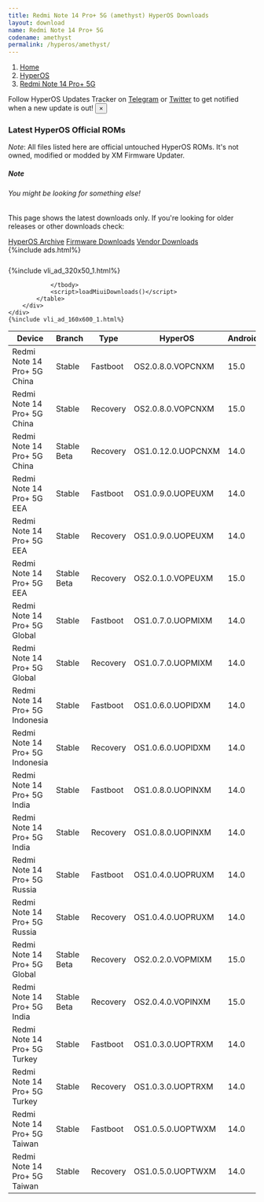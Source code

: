 ```yaml
---
title: Redmi Note 14 Pro+ 5G (amethyst) HyperOS Downloads
layout: download
name: Redmi Note 14 Pro+ 5G
codename: amethyst
permalink: /hyperos/amethyst/
---
```

<nav aria-label="breadcrumb">
    <ol class="breadcrumb">
        <li class="breadcrumb-item"><a href="/">Home</a></li>
        <li class="breadcrumb-item"><a href="/hyperos/">HyperOS</a></li>
        <li class="breadcrumb-item active" aria-current="page"><a href="/hyperos/amethyst/">Redmi Note 14 Pro+ 5G</a></li>
    </ol>
</nav>
<div class="alert alert-primary alert-dismissible fade show" role="alert">
    Follow HyperOS Updates Tracker on <a href="https://t.me/MIUIUpdatesTracker" class="alert-link">Telegram</a>
     or <a href="https://twitter.com/MiFwUpdater" class="alert-link">Twitter</a> to get notified when a new update is out!
    <button type="button" class="close" data-dismiss="alert" aria-label="Close">
        <span aria-hidden="true">&times;</span>
    </button>
</div>

### Latest HyperOS Official ROMs
*Note*: All files listed here are official untouched HyperOS ROMs. It's not owned, modified or modded by XM Firmware Updater.
<div class="card">
  <div class="card-body">
    <h5 class="card-title">Note</h5>
    <h6 class="card-subtitle mb-2 text-muted">You might be looking for something else!</h6>
    <p class="card-text">This page shows the latest downloads only.
     If you're looking for older releases or other downloads check:</p>
    <a href="/archive/hyperos/amethyst/" class="card-link">HyperOS Archive</a>
    <a href="/firmware/amethyst/" class="card-link">Firmware Downloads</a>
    <a href="/vendor/amethyst/" class="card-link">Vendor Downloads</a>
  </div>
</div>
{%include ads.html%}
<div class="row justify-content-center">
    <div class="col-10">
        <div class="table-responsive-md" style="margin-top: 25px;">
            {%include vli_ad_320x50_1.html%}
            <table id="miui" class="display dt-responsive nowrap compact table table-striped table-hover table-sm">
                <thead class="thead-dark">
                    <tr>
                        <th data-ref="device">Device</th>
                        <th data-ref="branch">Branch</th>
                        <th data-ref="type">Type</th>
                        <th data-ref="miui">HyperOS</th>
                        <th data-ref="android">Android</th>
                        <th data-ref="size">Size</th>
                        <th data-ref="size">Date</th>
                        <th data-ref="link">Link</th>
                    </tr>
                </thead>
                <tbody>
                <tr><td>Redmi Note 14 Pro+ 5G China</td><td>Stable</td><td>Fastboot</td><td>OS2.0.8.0.VOPCNXM</td><td>15.0</td><td>8.1 GB</td><td>2025-03-03</td><td><a href="/hyperos/amethyst/stable/OS2.0.8.0.VOPCNXM/">Download</a></td></tr>
<tr><td>Redmi Note 14 Pro+ 5G China</td><td>Stable</td><td>Recovery</td><td>OS2.0.8.0.VOPCNXM</td><td>15.0</td><td>6.3 GB</td><td>2025-03-07</td><td><a href="/hyperos/amethyst/stable/OS2.0.8.0.VOPCNXM/">Download</a></td></tr>
<tr><td>Redmi Note 14 Pro+ 5G China</td><td>Stable Beta</td><td>Recovery</td><td>OS1.0.12.0.UOPCNXM</td><td>14.0</td><td>6.0 GB</td><td>2024-09-26</td><td><a href="/hyperos/amethyst/stable beta/OS1.0.12.0.UOPCNXM/">Download</a></td></tr>
<tr><td>Redmi Note 14 Pro+ 5G EEA</td><td>Stable</td><td>Fastboot</td><td>OS1.0.9.0.UOPEUXM</td><td>14.0</td><td>8.1 GB</td><td>2025-03-10</td><td><a href="/hyperos/amethyst/stable/OS1.0.9.0.UOPEUXM/">Download</a></td></tr>
<tr><td>Redmi Note 14 Pro+ 5G EEA</td><td>Stable</td><td>Recovery</td><td>OS1.0.9.0.UOPEUXM</td><td>14.0</td><td>5.4 GB</td><td>2025-03-17</td><td><a href="/hyperos/amethyst/stable/OS1.0.9.0.UOPEUXM/">Download</a></td></tr>
<tr><td>Redmi Note 14 Pro+ 5G EEA</td><td>Stable Beta</td><td>Recovery</td><td>OS2.0.1.0.VOPEUXM</td><td>15.0</td><td>5.7 GB</td><td>2025-04-01</td><td><a href="/hyperos/amethyst/stable beta/OS2.0.1.0.VOPEUXM/">Download</a></td></tr>
<tr><td>Redmi Note 14 Pro+ 5G Global</td><td>Stable</td><td>Fastboot</td><td>OS1.0.7.0.UOPMIXM</td><td>14.0</td><td>8.6 GB</td><td>2025-02-25</td><td><a href="/hyperos/amethyst/stable/OS1.0.7.0.UOPMIXM/">Download</a></td></tr>
<tr><td>Redmi Note 14 Pro+ 5G Global</td><td>Stable</td><td>Recovery</td><td>OS1.0.7.0.UOPMIXM</td><td>14.0</td><td>5.4 GB</td><td>2025-03-17</td><td><a href="/hyperos/amethyst/stable/OS1.0.7.0.UOPMIXM/">Download</a></td></tr>
<tr><td>Redmi Note 14 Pro+ 5G Indonesia</td><td>Stable</td><td>Fastboot</td><td>OS1.0.6.0.UOPIDXM</td><td>14.0</td><td>7.8 GB</td><td>2025-03-14</td><td><a href="/hyperos/amethyst/stable/OS1.0.6.0.UOPIDXM/">Download</a></td></tr>
<tr><td>Redmi Note 14 Pro+ 5G Indonesia</td><td>Stable</td><td>Recovery</td><td>OS1.0.6.0.UOPIDXM</td><td>14.0</td><td>5.3 GB</td><td>2025-03-26</td><td><a href="/hyperos/amethyst/stable/OS1.0.6.0.UOPIDXM/">Download</a></td></tr>
<tr><td>Redmi Note 14 Pro+ 5G India</td><td>Stable</td><td>Fastboot</td><td>OS1.0.8.0.UOPINXM</td><td>14.0</td><td>7.1 GB</td><td>2025-03-04</td><td><a href="/hyperos/amethyst/stable/OS1.0.8.0.UOPINXM/">Download</a></td></tr>
<tr><td>Redmi Note 14 Pro+ 5G India</td><td>Stable</td><td>Recovery</td><td>OS1.0.8.0.UOPINXM</td><td>14.0</td><td>5.2 GB</td><td>2025-03-07</td><td><a href="/hyperos/amethyst/stable/OS1.0.8.0.UOPINXM/">Download</a></td></tr>
<tr><td>Redmi Note 14 Pro+ 5G Russia</td><td>Stable</td><td>Fastboot</td><td>OS1.0.4.0.UOPRUXM</td><td>14.0</td><td>8.6 GB</td><td>2025-03-14</td><td><a href="/hyperos/amethyst/stable/OS1.0.4.0.UOPRUXM/">Download</a></td></tr>
<tr><td>Redmi Note 14 Pro+ 5G Russia</td><td>Stable</td><td>Recovery</td><td>OS1.0.4.0.UOPRUXM</td><td>14.0</td><td>5.3 GB</td><td>2025-03-26</td><td><a href="/hyperos/amethyst/stable/OS1.0.4.0.UOPRUXM/">Download</a></td></tr>
<tr><td>Redmi Note 14 Pro+ 5G Global</td><td>Stable Beta</td><td>Recovery</td><td>OS2.0.2.0.VOPMIXM</td><td>15.0</td><td>5.6 GB</td><td>2025-03-21</td><td><a href="/hyperos/amethyst/stable beta/OS2.0.2.0.VOPMIXM/">Download</a></td></tr>
<tr><td>Redmi Note 14 Pro+ 5G India</td><td>Stable Beta</td><td>Recovery</td><td>OS2.0.4.0.VOPINXM</td><td>15.0</td><td>5.4 GB</td><td>2025-03-27</td><td><a href="/hyperos/amethyst/stable beta/OS2.0.4.0.VOPINXM/">Download</a></td></tr>
<tr><td>Redmi Note 14 Pro+ 5G Turkey</td><td>Stable</td><td>Fastboot</td><td>OS1.0.3.0.UOPTRXM</td><td>14.0</td><td>7.2 GB</td><td>2024-12-09</td><td><a href="/hyperos/amethyst/stable/OS1.0.3.0.UOPTRXM/">Download</a></td></tr>
<tr><td>Redmi Note 14 Pro+ 5G Turkey</td><td>Stable</td><td>Recovery</td><td>OS1.0.3.0.UOPTRXM</td><td>14.0</td><td>5.3 GB</td><td>2025-03-12</td><td><a href="/hyperos/amethyst/stable/OS1.0.3.0.UOPTRXM/">Download</a></td></tr>
<tr><td>Redmi Note 14 Pro+ 5G Taiwan</td><td>Stable</td><td>Fastboot</td><td>OS1.0.5.0.UOPTWXM</td><td>14.0</td><td>7.2 GB</td><td>2025-03-14</td><td><a href="/hyperos/amethyst/stable/OS1.0.5.0.UOPTWXM/">Download</a></td></tr>
<tr><td>Redmi Note 14 Pro+ 5G Taiwan</td><td>Stable</td><td>Recovery</td><td>OS1.0.5.0.UOPTWXM</td><td>14.0</td><td>5.3 GB</td><td>2025-03-26</td><td><a href="/hyperos/amethyst/stable/OS1.0.5.0.UOPTWXM/">Download</a></td></tr>

                </tbody>
                <script>loadMiuiDownloads()</script>
            </table>
        </div>
    </div>
    {%include vli_ad_160x600_1.html%}
</div>
